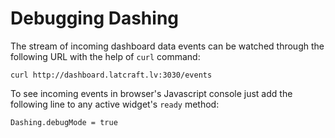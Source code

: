 
# Debugging Dashing

The stream of incoming dashboard data events can be watched through the following URL with the help of `curl` command:

    curl http://dashboard.latcraft.lv:3030/events

To see incoming events in browser's Javascript console just add the following line to any active widget's `ready` method:

    Dashing.debugMode = true


